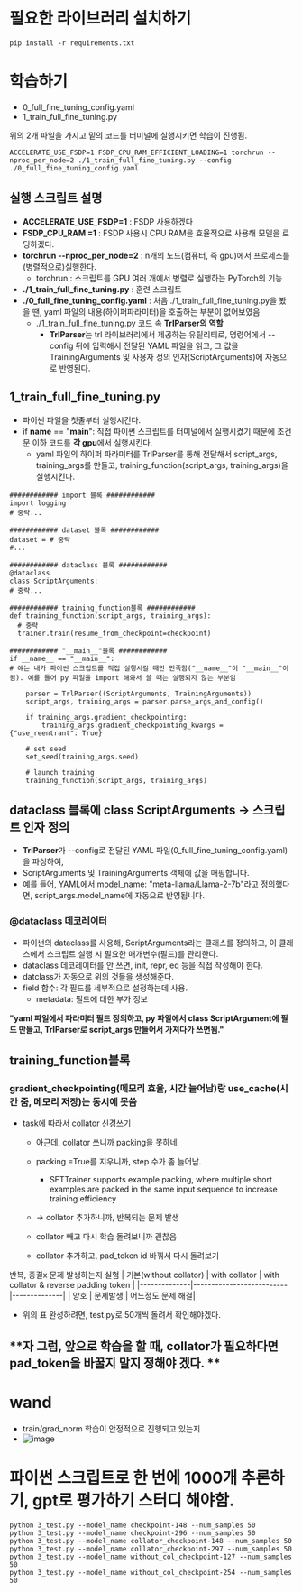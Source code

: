 # 필요한 라이브러리 설치하기
```
pip install -r requirements.txt
```

# 학습하기
- 0_full_fine_tuning_config.yaml
- 1_train_full_fine_tuning.py

위의 2개 파일을 가지고 밑의 코드를 터미널에 실행시키면 학습이 진행됨. 
```
ACCELERATE_USE_FSDP=1 FSDP_CPU_RAM_EFFICIENT_LOADING=1 torchrun --nproc_per_node=2 ./1_train_full_fine_tuning.py --config ./0_full_fine_tuning_config.yaml
```
## 실행 스크립트 설명
- **ACCELERATE_USE_FSDP=1** : FSDP 사용하겠다
- **FSDP_CPU_RAM =1** : FSDP 사용시 CPU RAM을 효율적으로 사용해 모델을 로딩하겠다.
- **torchrun --nproc_per_node=2** : n개의 노드(컴퓨터, 즉 gpu)에서 프로세스를 (병렬적으로)실행한다.
  - torchrun : 스크립트를 GPU 여러 개에서 병렬로 실행하는 PyTorch의 기능
- **./1_train_full_fine_tuning.py** : 훈련 스크립트
- **./0_full_fine_tuning_config.yaml** : 처음 ./1_train_full_fine_tuning.py을 봤을 땐, yaml 파일의 내용(하이퍼파라미터)을 호출하는 부분이 없어보였음
  - ./1_train_full_fine_tuning.py 코드 속 **TrlParser의 역할**
    - **TrlParser**는 trl 라이브러리에서 제공하는 유틸리티로, 명령어에서 --config 뒤에 입력해서 전달된 YAML 파일을 읽고, 그 값을 TrainingArguments 및 사용자 정의 인자(ScriptArguments)에 자동으로 반영된다.

## 1_train_full_fine_tuning.py
- 파이썬 파일을 첫줄부터 실행시킨다.
- if __name__ == "__main__": 직접 파이썬 스크립트를 터미널에서 실행시켰기 때문에 조건문 이하 코드를 **각 gpu**에서 실행시킨다. 
  - yaml 파일의 하이퍼 파라미터를 TrlParser를 통해 전달해서 script_args, training_args를 만들고, training_function(script_args, training_args)을 실행시킨다.
```
############ import 블록 ############
import logging
# 중략...

############ dataset 블록 ############
dataset = # 중략
#...

############ dataclass 블록 ############
@dataclass
class ScriptArguments:
# 중략...

############ training_function블록 ############
def training_function(script_args, training_args):
  # 중략
  trainer.train(resume_from_checkpoint=checkpoint)

############ "__main__"블록 ############
if __name__ == "__main__":
# 얘는 내가 파이썬 스크립트를 직접 실행시킬 때만 만족함("__name__"이 "__main__"이 됨). 예를 들어 py 파일을 import 해와서 쓸 때는 실행되지 않는 부분임 

    parser = TrlParser((ScriptArguments, TrainingArguments))
    script_args, training_args = parser.parse_args_and_config()    
    
    if training_args.gradient_checkpointing:
        training_args.gradient_checkpointing_kwargs = {"use_reentrant": True}
    
    # set seed
    set_seed(training_args.seed)
  
    # launch training
    training_function(script_args, training_args)
```

## dataclass 블록에 class ScriptArguments -> 스크립트 인자 정의 
- **TrlParser**가 --config로 전달된 YAML 파일(0_full_fine_tuning_config.yaml)을 파싱하여,
- ScriptArguments 및 TrainingArguments 객체에 값을 매핑합니다.
- 예를 들어, YAML에서 model_name: "meta-llama/Llama-2-7b"라고 정의했다면, script_args.model_name에 자동으로 반영됩니다.
### @dataclass 데코레이터 
- 파이썬의 dataclass를 사용해, ScriptArguments라는 클래스를 정의하고, 이 클래스에서 스크립트 실행 시 필요한 매개변수(필드)를 관리한다.
- dataclass 데코레이터를 안 쓰면, init, repr, eq 등을 직접 작성해야 한다.
- datclass가 자동으로 위의 것들을 생성해준다.
- field 함수: 각 필드를 세부적으로 설정하는데 사용. 
  - metadata: 필드에 대한 부가 정보

**"yaml 파일에서 파라미터 필드 정의하고, py 파일에서 class ScriptArgument에 필드 만들고, TrlParser로 script_args 만들어서 가져다가 쓰면됨."**

## training_function블록 
### gradient_checkpointing(메모리 효율, 시간 늘어남)랑 use_cache(시간 줌, 메모리 저장)는 동시에 못씀

- task에 따라서 collator 신경쓰기  
  - 아근데, collator 쓰니까 packing을 못하네
  - packing =True를 지우니까, step 수가 좀 늘어남.
    - SFTTrainer supports example packing, where multiple short examples are packed in the same input sequence to increase training efficiency
   
  - -> collator 추가하니까, 반복되는 문제 발생
  - collator 빼고 다시 학습 돌려보니까 괜찮음
  - collator 추가하고, pad_token id 바꿔서 다시 돌려보기

 반복, 종결x  문제 발생하는지 실험 
| 기본(without collator)  |  with collator | with collator & reverse padding token |
|--------------|--------------------------|--------------|
| 양호     | 문제발생                 | 어느정도 문제 해결|
- 위의 표 완성하려면, test.py로 50개씩 돌려서 확인해야겠다. 

## **자 그럼, 앞으로 학습을 할 때, collator가 필요하다면 pad_token을 바꿀지 말지 정해야 겠다. **


# wand 
- train/grad_norm 학습이 안정적으로 진행되고 있는지
- ![image](https://github.com/user-attachments/assets/07a5d71d-f4e9-4926-8664-b25be3009c03)


# 파이썬 스크립트로 한 번에 1000개 추론하기, gpt로 평가하기 스터디 해야함. 
```
python 3_test.py --model_name checkpoint-148 --num_samples 50
python 3_test.py --model_name checkpoint-296 --num_samples 50
python 3_test.py --model_name collator_checkpoint-148 --num_samples 50
python 3_test.py --model_name collator_checkpoint-297 --num_samples 50
python 3_test.py --model_name without_col_checkpoint-127 --num_samples 50
python 3_test.py --model_name without_col_checkpoint-254 --num_samples 50
```
